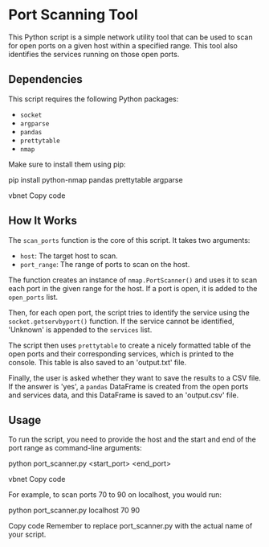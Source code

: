 # Port Scanning Tool

This Python script is a simple network utility tool that can be used to scan for open ports on a given host within a specified range. This tool also identifies the services running on those open ports.

## Dependencies

This script requires the following Python packages:
- `socket`
- `argparse`
- `pandas`
- `prettytable`
- `nmap`

Make sure to install them using pip:

pip install python-nmap pandas prettytable argparse

vbnet
Copy code

## How It Works

The `scan_ports` function is the core of this script. It takes two arguments: 
- `host`: The target host to scan.
- `port_range`: The range of ports to scan on the host.

The function creates an instance of `nmap.PortScanner()` and uses it to scan each port in the given range for the host. If a port is open, it is added to the `open_ports` list.

Then, for each open port, the script tries to identify the service using the `socket.getservbyport()` function. If the service cannot be identified, 'Unknown' is appended to the `services` list.

The script then uses `prettytable` to create a nicely formatted table of the open ports and their corresponding services, which is printed to the console. This table is also saved to an 'output.txt' file.

Finally, the user is asked whether they want to save the results to a CSV file. If the answer is 'yes', a `pandas` DataFrame is created from the open ports and services data, and this DataFrame is saved to an 'output.csv' file.

## Usage

To run the script, you need to provide the host and the start and end of the port range as command-line arguments:

python port_scanner.py <host> <start_port> <end_port>

vbnet
Copy code

For example, to scan ports 70 to 90 on localhost, you would run:

python port_scanner.py localhost 70 90

Copy code
Remember to replace port_scanner.py with the actual name of your script.
